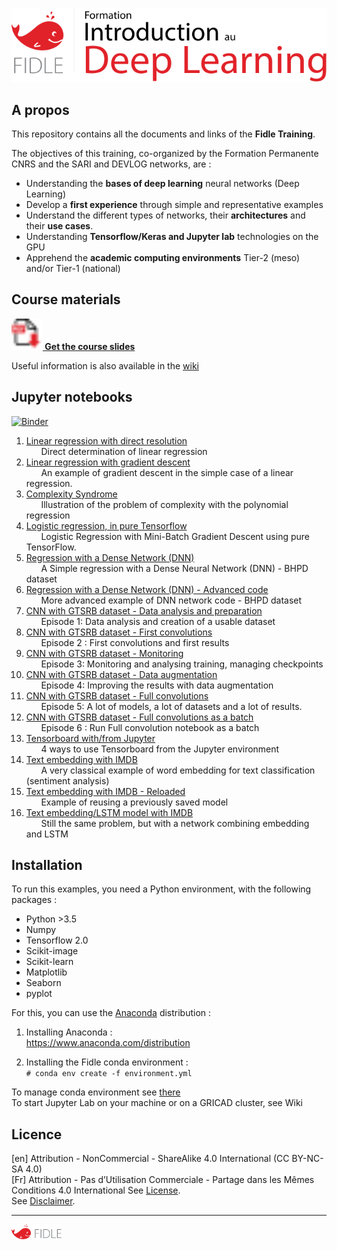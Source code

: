 [<img width="600px" src="fidle/img/00-Fidle-titre-01.svg"></img>](#)

## A propos

This repository contains all the documents and links of the **Fidle Training**.  

The objectives of this training, co-organized by the Formation Permanente CNRS and the SARI and DEVLOG networks, are :
 - Understanding the **bases of deep learning** neural networks (Deep Learning)
 - Develop a **first experience** through simple and representative examples
 - Understand the different types of networks, their **architectures** and their **use cases**.
 - Understanding **Tensorflow/Keras and Jupyter lab** technologies on the GPU
 - Apprehend the **academic computing environments** Tier-2 (meso) and/or Tier-1 (national)

## Course materials
**[<img width="50px" src="fidle/img/00-Fidle-pdf.svg"></img>
Get the course slides](https://cloud.univ-grenoble-alpes.fr/index.php/s/z7XZA36xKkMcaTS)**  



<!-- ![pdf](fidle/img/00-Fidle-pdf.png) -->
Useful information is also available in the [wiki](https://gricad-gitlab.univ-grenoble-alpes.fr/talks/fidle/-/wikis/home)


## Jupyter notebooks

[![Binder](https://mybinder.org/badge_logo.svg)](https://mybinder.org/v2/git/https%3A%2F%2Fgricad-gitlab.univ-grenoble-alpes.fr%2Ftalks%2Fdeeplearning.git/master?urlpath=lab/tree/index.ipynb)


<!-- DO NOT REMOVE THIS TAG !!! -->
<!-- INDEX -->
<!-- INDEX_BEGIN -->
1. [Linear regression with direct resolution](LinearReg/01-Linear-Regression.ipynb)<br>
&nbsp;&nbsp;&nbsp;&nbsp;&nbsp;&nbsp;Direct determination of linear regression 
1. [Linear regression with gradient descent](LinearReg/02-Gradient-descent.ipynb)<br>
&nbsp;&nbsp;&nbsp;&nbsp;&nbsp;&nbsp;An example of gradient descent in the simple case of a linear regression.
1. [Complexity Syndrome](LinearReg/03-Polynomial-Regression.ipynb)<br>
&nbsp;&nbsp;&nbsp;&nbsp;&nbsp;&nbsp;Illustration of the problem of complexity with the polynomial regression
1. [Logistic regression, in pure Tensorflow](LinearReg/04-Logistic-Regression.ipynb)<br>
&nbsp;&nbsp;&nbsp;&nbsp;&nbsp;&nbsp;Logistic Regression with Mini-Batch Gradient Descent using pure TensorFlow. 
1. [Regression with a Dense Network (DNN)](BHPD/01-DNN-Regression.ipynb)<br>
&nbsp;&nbsp;&nbsp;&nbsp;&nbsp;&nbsp;A Simple regression with a Dense Neural Network (DNN) - BHPD dataset
1. [Regression with a Dense Network (DNN) - Advanced code](BHPD/02-DNN-Regression-Premium.ipynb)<br>
&nbsp;&nbsp;&nbsp;&nbsp;&nbsp;&nbsp;More advanced example of DNN network code - BHPD dataset
1. [CNN with GTSRB dataset - Data analysis and preparation](GTSRB/01-Preparation-of-data.ipynb)<br>
&nbsp;&nbsp;&nbsp;&nbsp;&nbsp;&nbsp;Episode 1: Data analysis and creation of a usable dataset
1. [CNN with GTSRB dataset - First convolutions](GTSRB/02-First-convolutions.ipynb)<br>
&nbsp;&nbsp;&nbsp;&nbsp;&nbsp;&nbsp;Episode 2 : First convolutions and first results
1. [CNN with GTSRB dataset - Monitoring ](GTSRB/03-Tracking-and-visualizing.ipynb)<br>
&nbsp;&nbsp;&nbsp;&nbsp;&nbsp;&nbsp;Episode 3: Monitoring and analysing training, managing checkpoints
1. [CNN with GTSRB dataset - Data augmentation ](GTSRB/04-Data-augmentation.ipynb)<br>
&nbsp;&nbsp;&nbsp;&nbsp;&nbsp;&nbsp;Episode 4: Improving the results with data augmentation
1. [CNN with GTSRB dataset - Full convolutions ](GTSRB/05-Full-convolutions.ipynb)<br>
&nbsp;&nbsp;&nbsp;&nbsp;&nbsp;&nbsp;Episode 5: A lot of models, a lot of datasets and a lot of results.
1. [CNN with GTSRB dataset - Full convolutions as a batch](GTSRB/06-Full-convolutions-batch.ipynb)<br>
&nbsp;&nbsp;&nbsp;&nbsp;&nbsp;&nbsp;Episode 6 : Run Full convolution notebook as a batch
1. [Tensorboard with/from Jupyter ](GTSRB/99-Scripts-Tensorboard.ipynb)<br>
&nbsp;&nbsp;&nbsp;&nbsp;&nbsp;&nbsp;4 ways to use Tensorboard from the Jupyter environment
1. [Text embedding with IMDB](IMDB/01-Embedding-Keras.ipynb)<br>
&nbsp;&nbsp;&nbsp;&nbsp;&nbsp;&nbsp;A very classical example of word embedding for text classification (sentiment analysis)
1. [Text embedding with IMDB - Reloaded](IMDB/02-Prediction.ipynb)<br>
&nbsp;&nbsp;&nbsp;&nbsp;&nbsp;&nbsp;Example of reusing a previously saved model
1. [Text embedding/LSTM model with IMDB](IMDB/03-LSTM-Keras.ipynb)<br>
&nbsp;&nbsp;&nbsp;&nbsp;&nbsp;&nbsp;Still the same problem, but with a network combining embedding and LSTM
<!-- INDEX_END -->



## Installation
To run this examples, you need a Python environment, with the following packages :
 - Python >3.5
 - Numpy
 - Tensorflow 2.0
 - Scikit-image
 - Scikit-learn
 - Matplotlib
 - Seaborn
 - pyplot

For this, you can use the [Anaconda](https://www.anaconda.com) distribution :

 1. Installing Anaconda :  
 https://www.anaconda.com/distribution

 2. Installing the Fidle conda environment :  
`# conda env create -f environment.yml`

To manage conda environment see [there](https://docs.conda.io/projects/conda/en/latest/user-guide/tasks/manage-environments.html#)  
To start Jupyter Lab on your machine or on a GRICAD cluster, see Wiki


## Licence

\[en\] Attribution - NonCommercial - ShareAlike 4.0 International (CC BY-NC-SA 4.0)  
\[Fr\] Attribution - Pas d’Utilisation Commerciale - Partage dans les Mêmes Conditions 4.0 International
See [License](https://creativecommons.org/licenses/by-nc-sa/4.0/legalcode).  
See [Disclaimer](https://creativecommons.org/licenses/by-nc-sa/4.0/#).


----
[<img width="80px" src="fidle/img/00-Fidle-logo-01.svg"></img>](#)